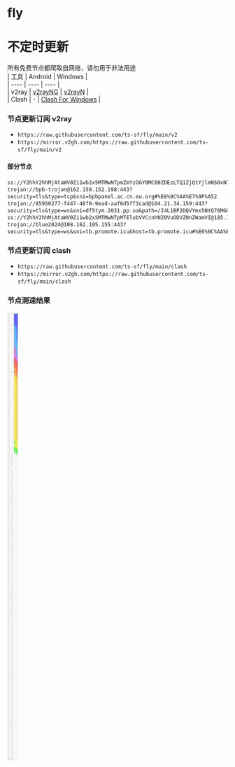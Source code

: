 # fly
# 不定时更新
所有免费节点都爬取自网络，请勿用于非法用途  
|  工具  | Android  | Windows  |  
|  ----  | ----   | ----  |  
| v2ray  | [v2rayNG](https://github.com/2dust/v2rayNG/releases) | [v2rayN](https://github.com/2dust/v2rayN/releases) |  
| Clash  | - | [Clash For Windows](https://github.com/2dust/clashN/releases) | 
  
### 节点更新订阅  v2ray
- `https://raw.githubusercontent.com/ts-sf/fly/main/v2`  
- `https://mirror.v2gh.com/https://raw.githubusercontent.com/ts-sf/fly/main/v2`  

#### 部分节点  
``` 
ss://Y2hhY2hhMjAtaWV0Zi1wb2x5MTMwNTpmZmYzOGY0MC00ZDEzLTQ1ZjQtYjlmNS0xNTBiMzQ4NjI1M2M=@free.2weradf.xyz:36143#%F0%9F%87%AD%F0%9F%87%B0HK%E9%A6%99%E6%B8%AF
trojan://bpb-trojan@162.159.152.198:443?security=tls&type=tcp&sni=bpbpanel.ac.cn.eu.org#%E6%9C%AA%E7%9F%A52
trojan://85950277-f447-48f0-9ead-aaf6d5ff3cad@104.21.34.159:443?security=tls&type=ws&sni=df5tym.2031.pp.ua&path=/I4L1BP2DQVYmx5NYQ76MGGq&host=df5tym.2031.pp.ua#%E6%9C%AA%E7%9F%A53
ss://Y2hhY2hhMjAtaWV0Zi1wb2x5MTMwNTpMTElubVVCcnhNZ0VuODVZNnZWamVI@185.172.129.91:56220#US
trojan://blue2024@108.162.195.155:443?security=tls&type=ws&sni=tb.promote.icu&host=tb.promote.icu#%E6%9C%AA%E7%9F%A54
```
### 节点更新订阅  clash
- `https://raw.githubusercontent.com/ts-sf/fly/main/clash`  
- `https://mirror.v2gh.com/https://raw.githubusercontent.com/ts-sf/fly/main/clash`  

### 节点测速结果
![image](traffic.png)
